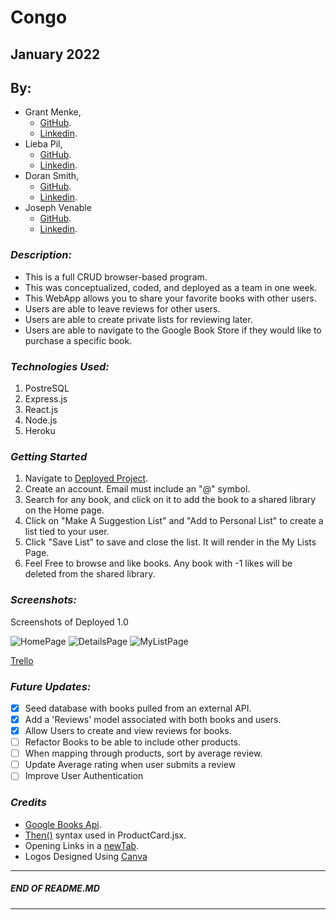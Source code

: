 # Congo
## January 2022
## By:
* Grant Menke, 
  * [GitHub](https://github.com/gmenke54).
  * [Linkedin](https://www.linkedin.com/in/grantmenke/).
* Lieba Pil,
  * [GitHub](https://github.com/liebapil).
  * [Linkedin](https://www.linkedin.com/in/lieba-pil/).
* Doran Smith, 
  * [GitHub](https://github.com/andora814).
  * [Linkedin](https://www.linkedin.com/in/dorancsmith/).
* Joseph Venable
  * [GitHub](https://github.com/JJVenable).
  * [Linkedin](https://www.linkedin.com/in/jjvenable).


### ***Description:***
* This is a full CRUD browser-based program.
* This was conceptualized, coded, and deployed as a team in one week. 
* This WebApp allows you to share your favorite books with other users.
* Users are able to leave reviews for other users.
* Users are able to create private lists for reviewing later.
* Users are able to navigate to the Google Book Store if they would like to purchase a specific book.


### ***Technologies Used:***
1. PostreSQL
2. Express.js
3. React.js
4. Node.js
5. Heroku

### ***Getting Started***
  1) Navigate to [Deployed Project](https://greatreadz.herokuapp.com/).
  2) Create an account. Email must include an "@" symbol. 
  3) Search for any book, and click on it to add the book to a shared library on the Home page.
  4) Click on "Make A Suggestion List" and "Add to Personal List" to create a list tied to your user.
  5) Click "Save List" to save and close the list. It will render in the My Lists Page.
  6) Feel Free to browse and like books. Any book with -1 likes will be deleted from the shared library.

### ***Screenshots:***
Screenshots of Deployed 1.0

![HomePage](https://i.imgur.com/gDHyx4F.png)
![DetailsPage](https://i.imgur.com/JT0eMMX.png)
![MyListPage](https://i.imgur.com/v15kHFP.png)

[Trello](https://trello.com/b/SpsKmzpm/congo-p3)


### ***Future Updates:***
- [x] Seed database with books pulled from an external API.
- [x] Add a 'Reviews' model associated with both books and users.
- [x] Allow Users to create and view reviews for books.
- [ ] Refactor Books to be able to include other products.
- [ ] When mapping through products, sort by average review.
- [ ] Update Average rating when user submits a review
- [ ] Improve User Authentication

### ***Credits***
* [Google Books Api](https://developers.google.com/books). 
* [Then()](https://www.geeksforgeeks.org/why-we-use-then-method-in-javascript/#:~:text=The%20then()%20method%20in,the%20code%20difficult%20to%20maintain.) syntax used in ProductCard.jsx.
* Opening Links in a [newTab](https://www.freecodecamp.org/news/how-to-use-html-to-open-link-in-new-tab/).
* Logos Designed Using [Canva](https://www.canva.com/)

---
#####  END OF README.MD
---
